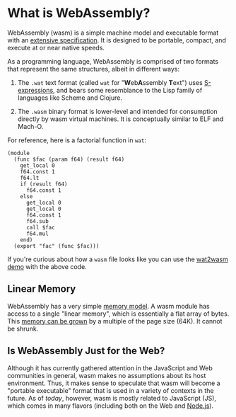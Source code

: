 # What is WebAssembly?

WebAssembly (wasm) is a simple machine model and executable format with an
[extensive specification]. It is designed to be portable, compact, and execute
at or near native speeds.

As a programming language, WebAssembly is comprised of two formats that
represent the same structures, albeit in different ways:

1. The `.wat` text format (called `wat` for "**W**eb**A**ssembly **T**ext") uses
   [S-expressions], and bears some resemblance to the Lisp family of languages
   like Scheme and Clojure.

2. The `.wasm` binary format is lower-level and intended for consumption
   directly by wasm virtual machines. It is conceptually similar to ELF and
   Mach-O.

For reference, here is a factorial function in `wat`:

```
(module
  (func $fac (param f64) (result f64)
    get_local 0
    f64.const 1
    f64.lt
    if (result f64)
      f64.const 1
    else
      get_local 0
      get_local 0
      f64.const 1
      f64.sub
      call $fac
      f64.mul
    end)
  (export "fac" (func $fac)))
```

If you're curious about how a `wasm` file looks like you can use the [wat2wasm
demo] with the above code.

## Linear Memory

WebAssembly has a very simple [memory model]. A wasm module has access to a
single "linear memory", which is essentially a flat array of bytes. This
[memory can be grown] by a multiple of the page size (64K). It cannot be shrunk.

## Is WebAssembly Just for the Web?

Although it has currently gathered attention in the JavaScript and Web
communities in general, wasm makes no assumptions about its host
environment. Thus, it makes sense to speculate that wasm will become a "portable
executable" format that is used in a variety of contexts in the future. As of
*today*, however, wasm is mostly related to JavaScript (JS), which comes in many
flavors (including both on the Web and [Node.js]).

[memory model]: https://webassembly.github.io/spec/core/syntax/modules.html#syntax-mem
[memory can be grown]: https://webassembly.github.io/spec/core/syntax/instructions.html#syntax-instr-memory
[extensive specification]: https://webassembly.github.io/spec/
[value types]: https://webassembly.github.io/spec/core/syntax/types.html#value-types
[Node.js]: https://nodejs.org
[S-expressions]: https://en.wikipedia.org/wiki/S-expression
[wat2wasm demo]: https://cdn.rawgit.com/WebAssembly/wabt/aae5a4b7/demo/wat2wasm/

